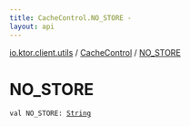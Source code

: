```yaml
---
title: CacheControl.NO_STORE - 
layout: api
---
```


<div class='api-docs-breadcrumbs'><a href="../index.html">io.ktor.client.utils</a> / <a href="index.html">CacheControl</a> / <a href="./-n-o_-s-t-o-r-e.html">NO_STORE</a></div>

# NO_STORE

<div class="signature"><code><span class="keyword">val </span><span class="identifier">NO_STORE</span><span class="symbol">: </span><a href="https://kotlinlang.org/api/latest/jvm/stdlib/kotlin/-string/index.html"><span class="identifier">String</span></a></code></div>
